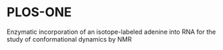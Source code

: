 # PLOS-ONE
Enzymatic incorporation of an isotope-labeled adenine into RNA for the study of conformational dynamics by NMR 
